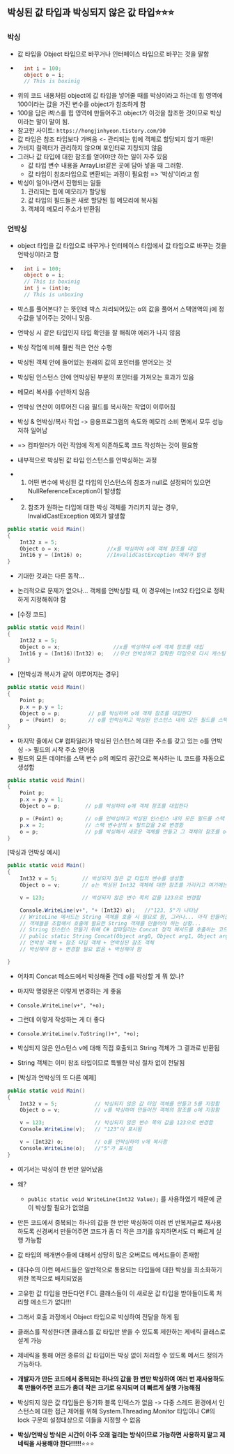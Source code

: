 ## 박싱된 값 타입과 박싱되지 않은 값 타입⭐⭐⭐
### 박싱
- 값 타입을 Object 타입으로 바꾸거나 인터페이스 타입으로 바꾸는 것을 말함
- ```C#
    int i = 100;
    object o = i;
    // This is boxinig
  ```
- 위의 코드 내용처럼 object에 값 타입을 넣어줄 때를 박싱이라고 하는데 힙 영역에 100이라는 값을 가진 변수를 object가 참조하게 함
- 100을 담은 i박스를 힙 영역에 만들어주고 object가 이것을 참조한 것이므로 박싱이라는 말이 말이 됨.
- 참고한 사이트: `https://hongjinhyeon.tistory.com/90`
- 값 타입은 참조 타입보다 가벼움 <- 관리되는 힙에 객체로 할당되지 않기 때문!
- 가비지 컬렉터가 관리하지 않으며 포인터로 지칭되지 않음
- 그러나 값 타입에 대한 참조를 얻어야만 하는 일이 자주 있음
  - 값 타입 변수 내용을 ArrayList같은 곳에 담아 넣을 때 그러함.
  - 값 타입이 참조타입으로 변환되는 과정이 필요함 => '박싱'이라고 함
- 박싱이 일어나면서 진행되는 일들
  1. 관리되는 힙에 메모리가 할당됨
  2. 값 타입의 필드들은 새로 할당된 힙 메모리에 복사됨
  3. 객체의 메모리 주소가 반환됨

### 언박싱
  - object 타입을 값 타입으로 바꾸거나 인터페이스 타입에서 값 타입으로 바꾸는 것을 언박싱이라고 함
  - ```C#
      int i = 100;
      object o = i;
      // This is boxinig
      int j = (int)o;
      // This is unboxing
    ```
  - 박스를 풀어본다? 는 뜻인데 박스 처리되어있는 o의 값을 풀어서 스택영역의 j에 정수값을 넣어주는 것이니 맞음.
  - 언박싱 시 같은 타입인지 타입 확인을 잘 해줘야 에러가 나지 않음
  - 박싱 작업에 비해 훨씬 적은 연산 수행
  - 박싱된 객체 안에 들어있는 원래의 값의 포인터를 얻어오는 것
  - 박싱된 인스턴스 안에 언박싱된 부분의 포인터를 가져오는 효과가 있음
  - 메모리 복사를 수반하지 않음
  - 언박싱 연산이 이루어진 다음 필드를 복사하는 작업이 이루어짐

- 박싱 & 언박싱/복사 작업 -> 응용프로그램의 속도와 메모리 소비 면에서 모두 성능 저하 일어남
- => 컴파일러가 이런 작업에 적게 의존하도록 코드 작성하는 것이 필요함

- 내부적으로 박싱된 값 타입 인스턴스를 언박싱하는 과정
- 1. 어떤 변수에 박싱된 값 타입의 인스턴스의 참조가 null로 설정되어 있으면 NullReferenceException이 발생함
- 2. 참조가 원하는 타입에 대한 박싱 객체를 가리키지 않는 경우, InvalidCastException 예외가 발생함

```C#
public static void Main()
{
    Int32 x = 5;
    Object o = x;               //x를 박싱하여 o에 객체 참조를 대입
    Int16 y = (Int16) o;        //InvalidCastException 예외가 발생
}
```
- 기대한 것과는 다른 동작...
- 논리적으로 문제가 없으나... 객체를 언박싱할 때, 이 경우에는 Int32 타입으로 정확하게 지정해줘야 함

- [수정 코드]
```C#
public static void Main()
{
    Int32 x = 5;
    Object o = x;                 //x를 박싱하여 o에 객체 참조를 대입
    Int16 y = (Int16)(Int32) o;   //우선 언박싱하고 정확한 타입으로 다시 캐스팅
}
```

- [언박싱과 복사가 같이 이루어지는 경우]
```C#
public static void Main()
{
    Point p;
    p.x = p.y = 1;
    Object o = p;         // p를 박싱하여 o에 객체 참조를 대입한다
    p = (Point)  o;       // o를 언박싱하고 박싱된 인스턴스 내의 모든 필드를 스택 변수상으로 복사해 넣음
}
```
- 마지막 줄에서 C# 컴파일러가 박싱된 인스턴스에 대한 주소를 갖고 있는 o를 언박싱 -> 필드의 시작 주소 얻어옴
- 필드의 모든 데이터를 스택 변수 p의 메모리 공간으로 복사하는 IL 코드를 자동으로 생성함

```C#
public static void Main()
{
    Point p;
    p.x = p.y = 1;
    Object o = p;        // p를 박싱하여 o에 객체 참조를 대입한다

    p = (Point) o;       // o를 언박싱하고 박싱된 인스턴스 내의 모든 필드를 스택 변수상으로 복사해 넣음
    p.x = 2;             // 스택 변수상의 x 필드값을 2로 변경함
    o = p;               // p를 박싱해서 새로운 객체를 만들고 그 객체의 참조를 o에 대입함
}
```

[박싱과 언박싱 예시]
```C#
public static void Main()
{
    Int32 v = 5;        // 박싱되지 않은 값 타입의 변수를 생성함
    Object o = v;       // o는 박싱된 Int32 객체에 대한 참조를 가리키고 여기에는 숫자 5가 들어감

    v = 123;            // 박싱되지 않은 변수 쪽의 값을 123으로 변경함

    Console.WriteLine(v+", "+ (Int32) o);   //"123, 5"가 나타남
    // WriteLine 메서드는 String 객체를 호출 시 필요로 함, 그러나... 아직 만들어진 게 없다
    // 객체들을 조합해서 호출에 필요한 String 객체를 만들어야 하는 상황...
    // String 인스턴스 만들기 위해 C# 컴파일러는 Concat 정적 메서드를 호출하는 코드를 만든다..
    // public static String Concat(Object arg0, Object arg1, Object arg2);
    // 언박싱 객체 + 참조 타입 객체 + 언박싱된 참조 객체
    // 박싱해야 함 + 변경할 필요 없음 + 박싱해야 함

}
```
- 어차피 Concat 메소드에서 박싱해줄 건데 o를 박싱할 게 뭐 있나?
- 마지막 명령문은 이렇게 변경하는 게 좋음
- `Console.WriteLine(v+", "+o);`
- 그런데 이렇게 작성하는 게 더 좋다
- `Console.WriteLine(v.ToString()+", "+o);`
- 박싱되지 않은 인스턴스 v에 대해 직접 호출되고 String 객체가 그 결과로 반환됨
- String 객체는 이미 참조 타입이므로 특별한 박싱 절차 없이 전달됨

- [박싱과 언박싱의 또 다른 예제]
```C#
public static void Main()
{
    Int32 v = 5;            // 박싱되지 않은 값 타입 객체를 만들고 5를 지정함
    Object o = v;           // v를 박싱하여 만들어진 객체의 참조를 o에 지정함

    v = 123;                // 박싱되지 않은 변수 쪽의 값을 123으로 변경함
    Console.WriteLine(v);   // "123"이 표시됨

    v = (Int32) o;          // o를 언박싱하여 v에 복사함
    Console.WriteLine(o);   //"5"가 표시됨
}
```
- 여기서는 박싱이 한 번만 일어났음
- 왜?
  - `public static void WriteLine(Int32 Value);` 를 사용하였기 때문에 굳이 박싱할 필요가 없었음

- 만든 코드에서 중복되는 하나의 값을 한 번만 박싱하여 여러 번 반복저긑로 재사용하도록 신경써서 만들어주면 코드가 좀 더 작은 크기를 유지하면서도 더 빠르게 실행 가능함

- 값 타입의 매개변수들에 대해서 상당히 많은 오버로드 메서드들이 존재함
- 대다수의 이런 메서드들은 일반적으로 통용되는 타입들에 대한 박싱을 최소화하기 위한 목적으로 배치되었음

- 고유한 값 타입을 만든다면 FCL 클래스들이 이 새로운 값 타입을 받아들이도록 처리할 메소드가 없다!!!
- 그래서 호출 과정에서 Object 타입으로 박싱하여 전달을 하게 됨
- 클래스를 작성한다면 클래스를 값 타입만 받을 수 있도록 제한하는 제네릭 클래스로 설계 가능
- 제네릭을 통해 어떤 종류의 값 타입이든 박싱 없이 처리할 수 있도록 메서드 정의가 가능하다.

- **개발자가 만든 코드에서 중복되는 하나의 값을 한 번만 박싱하여 여러 번 재사용하도록 만들어주면 코드가 좀더 작은 크기로 유지되며 더 빠르게 실행 가능해짐**

- 박싱되지 않은 값 타입들은 동기화 블록 인덱스가 없음 -> 다중 스레드 환경에서 인스턴스에 대한 접근 제어를 위해 System.Threading.Monitor 타입이나 C#의 lock 구문의 설정대상으로 이들을 지정할 수 없음
- **박싱/언박싱 방식은 시간이 아주 오래 걸리는 방식이므로 가능하면 사용하지 말고 제네릭을 사용해야 한다!!!!!**⭐⭐⭐
